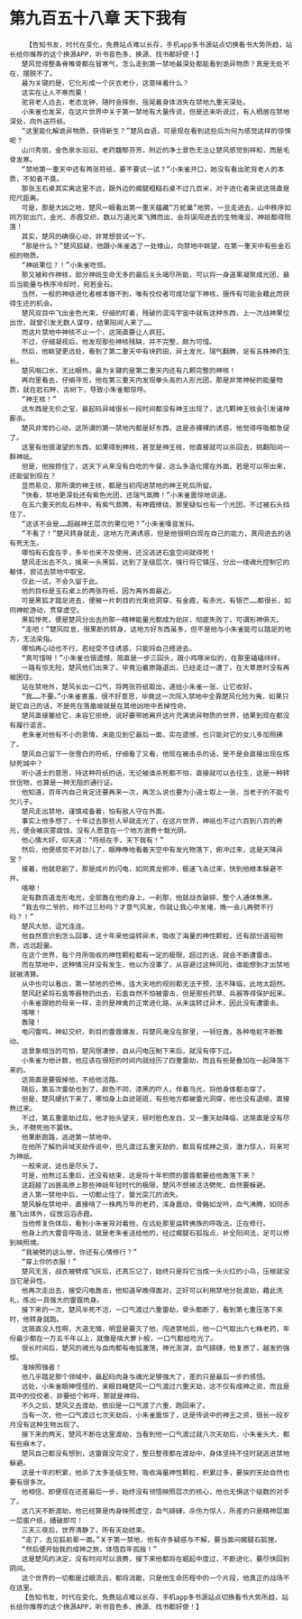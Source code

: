 # 第九百五十八章 天下我有
        【告知书友，时代在变化，免费站点难以长存，手机app多书源站点切换看书大势所趋，站长给你推荐的这个换源APP，听书音色多、换源、找书都好使！】
       楚风觉得整条脊椎骨都在冒寒气，怎么走到第一禁地最深处都能看到诡异物质？真是无处不在，摆脱不了。
       最为关键的是，它化形成一个灰衣老仆，这意味着什么？
       这实在让人不寒而栗！
       驼背老人远去，老态龙钟，随时会摔倒，摇晃着身体消失在禁地九重天深处。
       小朱雀也发呆，在这片世界中关于第一禁地有大量传说，但是还未听说过，有人栖居在禁地深处，向外送符纸。
       “这里能化解诡异物质，获得新生？”楚风自语，可是现在看到这些后为何为感觉这样的惊悚呢？
       山川秀丽，金色泉水汩汩，老药馥郁芬芳，附近的净土景色无法让楚风感觉到祥和，而是毛骨发寒。
       “禁地第一重天中还有两张符纸，要不要试一试？”小朱雀开口，她没有看出驼背老人的本质，不知者不畏。
       那张玉石桌其实离这里不远，跟外边的瘸腿粗糙石桌不过几百米，对于进化者来说这简直是咫尺距离。
       可是，那是大凶之地，楚风一眼看出第一重天蕴藏“万蛇巢”地势，一旦走进去，山中秩序如同万蛇出穴，金光、赤霞交织，数以万道光束飞腾而出，会将误闯进去的生物淹没，神祇都得殒落！
       其实，楚风的确很心动，非常想尝试一下。
       “那是什么？”楚风狐疑，他跟小朱雀选了一处矮山，向禁地中眺望，在第一重天中有些金石般的物质。
       “神祇果位？！”小朱雀吃惊。
       那又被称作神核，部分神祇生命无多的最后关头竭尽所能，可以将一身道果凝聚成光团，最后当能量与秩序冷却时，宛若金石。
       当然，一般的神级进化者根本做不到，唯有佼佼者可成功留下神核，据传有可能会藉此而获得生还的机会。
       楚风双目中飞出金色光束，仔细的盯着，残破的混沌宇宙中就有这种东西，上一次战神果位出世，就曾引发无数人谋夺，结果阳间人来了……
       而这片禁地中神核不止一个，这简直要让人疯狂。
       不过，仔细凝视后，他发现那些神核残缺，并不完整，颇为可惜。
       然后，他眺望更远处，看到了第二重天中有块药田，异土发光，瑞气翻腾，足有五株神药生长。
       楚风咽口水，无比眼热，最为关键的是第二重天内还有几颗完整的神核！
       再向里看去，仔细寻觅，他在第三重天内发现拳头高的人形光团，那是非常神秘的能量物质，就在岩石畔、古树下，导致小朱雀都惊呼。
       “神王核！”
       这东西是无价之宝，最起码异域很长一段时间都没有神王出现了，这几颗神王核会引发诸神厮杀。
       楚风非常的心动，这所谓的第一禁地内都是好东西，这是赤裸裸的诱惑，他觉得呼吸都急促了。
       这里有他很渴望的东西，如果得到神核，甚至是神王核，他直接就可以杀回去，挑翻阳间一群神祇。
       但是，他按捺住了，这天下从来没有白吃的午餐，这么多造化摆在外面，若是可以带出来，还能留到现在？
       显而易见，那所谓的神王核，都是当初闯进禁地的神王死后所留。
       “快看，禁地更深处还有紫色光团，还瑞气蒸腾！”小朱雀震惊地说道。
       在五六重天的乱石林中，有紫气蒸腾，有神霞缭绕，那里疑似也有一个光团，不过被石头挡住了。
       “这该不会是……超越神王层次的果位吧？”小朱雀嗓音发抖。
       “不看了！”楚风转身就走，这地方充满诱惑，但是他很明白现在自己的能力，真闯进去的话有死无生。
       哪怕有石盒在手，多半也来不及使用，还没逃进石盒空间就得死！
       楚风走出去不久，擒来一头黑狐，达到了圣级层次，强行将它镇压，分出一缕魂光控制它的躯体，尝试去禁地中取宝。
       仅此一试，不会久留于此。
       他的目标是玉石桌上的两张符纸，因为离外面最近。
       可是黑狐才踏足进去，便被一片刺目的光束给洞穿，有金霞，有赤光，有银芒……都很长，如同神蛇游动，贯穿虚空。
       黑狐惨死，便是楚风分出去的那一精神能量光都成为劫灰，彻底失败了，可谓形神俱灭。
       “走吧！”楚风叹息，很果断的转身，这地方好东西虽多，但不是他与小朱雀能可以踏足的地方，无法染指。
       哪怕再心动也不行，若经受不住诱惑，只能将自己搭进去。
       “真可惜呀！”小朱雀也很遗憾，简直是一步三回头，跟小鸡啄米似的，在那里磕磕绊绊。
       一路有惊无险，楚风他们出来了，毕竟沿着原路退出，已经走过一遭了，在大草原时没有再被困住。
       站在禁地外，楚风长出一口气，将两张符纸取出，递给小朱雀一张，让它收好。
       “我……不要。”小朱雀害羞，很不好意思，毕竟这一次闯入禁地中全靠楚风化险为夷，如果只是它自己的话，不是死在落凰坡就是在其他凶地中丢掉性命。
       楚风直接塞给它，未容它拒绝，说好要带她离开这片充满诡异物质的世界，结果到现在都没有履行诺言。
       老朱雀对他有不小的恩情，未能见到它最后一面，实在遗憾，也只能对它的女儿多加照拂了。
       楚风自己留下一张雪白的符纸，仔细看了又看，他现在被击杀的话，是不是会直接出现在炼狱死城中？
       听小道士的意思，持这种符纸的话，无论被谁杀死都不怕，直接就可以去往生，这是一种转世信物，也算是一种无阻的通行证。
       他知道，百年内自己肯定还要再来一次，再怎么说也要为小道士取上一张，当老子的不能亏欠儿子。
       楚风走出禁地，谨慎戒备着，怕有敌人守在外面。
       事实上他多想了，十年过去那些人早就走光了，在这片世界，神祇也不过六百到八百的寿元，便会被灰雾腐蚀，没有人愿意在一个地方浪费十载光阴。
       他心情大好，仰天道：“符纸在手，天下我有！”
       然后，他便感觉不对劲儿了，眼睁睁地看着天空中有发光物落下，俯冲过来，这是天降异宝？
       接着，他就悲剧了，那是成片的闪电，如同真龙俯冲，极速飞击过来，快到他根本躲避不开。
       喀嚓！
       足有数百道龙形电光，全部轰在他的身上，一刹那，他就战衣破碎，整个人通体焦黑。
       “我去你二爷的，帅不过三秒吗？才意气风发，你就让我心中发堵，晚一会儿再劈不行吗？！”
       楚风大怒，诅咒连连。
       他自然意识到怎么回事，这十年来他运转异术，吸收了海量的神性颗粒，还有部分道祖物质，远远超量。
       在这个世界，每个月所吸收的神性颗粒都有一定的极限，超过的话，就会不断遭雷击。
       而在禁地中，这种情况并没有发生，他以为没事了，从容避过这种风险，谁能想到才出禁地就被清算。
       从中也可以看出，第一禁地的恐怖，连大天地的规则都无法干预，法不降临，此地太超然。
       楚风赶紧将石盒等器物扔出去，石盒自然不怕被雷击，但是那些药草、兵器等得保护起来。
       小朱雀跟她的母亲一样，走的是神禽的正常进化路，从未运转过异术，因此没有遭雷击。
       喀嚓！
       轰隆！
       电闪雷鸣，神虹交织，刺目的雷霆爆发，将楚风淹没在那里，一顿狂轰，各种电蛇不断舞动。
       这景象相当的可怕，楚风很凄惨，自从闪电压制下来后，就没有停下过。
       小朱雀为他计数，他应该在很短的时间内就经历了四重雷劫，而且有些是叠加在一起降落下来的。
       这简直是要毁掉他，不给他活路。
       随后，第五次雷劫也到了，颜色不同，漆黑的吓人，伴着乌光，将他身体都击穿了。
       但是，楚风硬抗下来了，哪怕身上血迹斑斑，有些地方都被雷光洞穿，他也没有退缩，直接熬过来。
       不过，第五重雷劫过后，他才抬头望天，顿时脸色发白，又一重天劫降临，这简直是没有尽头，不劈死他不罢休。
       他果断跑路，逃进第一禁地中。
       在他所了解的异域天劫传说中，但凡渡过五重天劫的，都具有成神之资，潜力惊人，将来可为神祇。
       一般来说，这也是尽头了。
       可是，他熬过五重后，还没有结束，这是将十年积攒的雷霆都要给他轰落下来？
       这超越了凶兽高原上那些神祇年轻时代的极限，楚风不想被活活劈死，自然要躲避。
       进入第一禁地中后，一切都止住了，雷光突兀的消失。
       楚风躲在禁地中，直接啃了一株两万年的老药，浑身震动，骨骼如龙吟，血气沸腾，如同赤凰飞出体外，绽放滔滔赤霞。
       当他修复伤体后，看到小朱雀背对着他，在远处那里运转佛族的呼吸法，正在修行。
       他身上的大雷音呼吸法，就是老朱雀送给他的，经过瘸腿石狐指点，补全阳间法，足可以修到映照境。
       “我被劈的这么惨，你还有心情修行？”
       “穿上你的衣服！”
       楚风无言，战衣被劈成飞灰后，还真忘记了，始终只是将它当成一头火红的小鸟，压根就没当它是异性。
       他再次走出去，接受闪电轰击，他知道早晚得面对，正好可以利用禁地分批渡劫，藉此洗礼，炼出一具强大的雷霆肉身。
       接下来的一次，楚风半死不活，一口气渡过六重雷劫，骨头都断了，看到第七重压落下来时，他转身就跑。
       这简直没人性啊，大道无情，明显是要灭了他，闯进禁地后，他一口气取出六七株老药，年份最少都在一万五千年以上，就像是啃大萝卜般，一口气都给吃光了。
       很长时间后，楚风的魂光与血肉都有电弧激荡，神光澎湃，血气磅礴，他复原了，越发的强悍。
       准映照强者！
       他几乎踏足那个领域中，最起码肉身与魂光足够强大了，差的只是最后一步的感悟。
       远处，小朱雀眼神怪怪的，亲眼目睹楚风一口气渡过六重天劫，这不仅有成神之资，而且是其中的佼佼者，非要给个称呼，那就是神将。
       不久之后，楚风又去渡劫，依旧是一口气渡了六重，跑回来了。
       当有一次，他一口气渡过七次天劫后，小朱雀震惊了，这是传说中的神王之资，很长一段岁月没有这种生物出现了。
       接下来的两天，楚风不断在这里渡劫，当看到他一口气渡过就八次天劫后，小朱雀头大，都有些麻木了。
       楚风自己都没有想到，这雷霆没完没了，整日整夜都在渡劫中，身体坚持不住时就逃进禁地躲避。
       这是十年的积累，他杀了太多圣级生物，吸收海量神性颗粒，积累过多，要挨的天劫自然也要有很多次。
       他相信，即便现在还差最后一步，始终没有领悟映照层次的核心，他也无惧这个级数的对手了。
       这几天不断渡劫，他已经算是肉身映照虚空，血气磅礴，杀伤力惊人，所差的只是精神层面一层窗户纸，捅破即可！
       三天三夜后，世界清静了，所有天劫结束。
       “走了，去见狐前辈一面。”关于第一禁地，他有许多疑惑与不解，要当面问瘸腿石狐狸。
       “然后便开始我的成神之旅，体悟百年孤独！”
       这是楚风的决定，没有时间可以浪费，接下来他都将在崛起中度过，不断进化，要尽快回到阴间。
       这个世界的一切都是过眼流云，都将消散，只是他生命历程中的一个片段，他真正的战场不在这里。
       【告知书友，时代在变化，免费站点难以长存，手机app多书源站点切换看书大势所趋，站长给你推荐的这个换源APP，听书音色多、换源、找书都好使！】